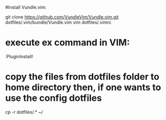 #Install Vundle.vim:

git clone https://github.com/VundleVim/Vundle.vim.git dotfiles/.vim/bundle/Vundle.vim
vim dotfiles/.vimrc

# execute ex command in VIM:
:PluginInstall!

# copy the files from dotfiles folder to home directory then, if one wants to use the config dotfiles
cp -r dotfiles/.* ~/


